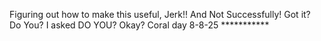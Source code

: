 Figuring out how to make this useful, Jerk!! And Not Successfully! Got it? Do You? I asked DO YOU? Okay? Coral day 8-8-25 ***********
